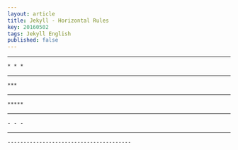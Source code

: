 ```yaml
---
layout: article
title: Jekyll - Horizontal Rules
key: 20160502
tags: Jekyll English
published: false
---
```


* * *

<!--more-->

    * * *

***

    ***

*****

    *****

- - -

    - - -

---------------------------------------

    ---------------------------------------
